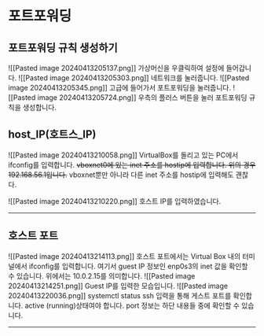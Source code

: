 # 포트포워딩
## 포트포워딩 규칙 생성하기
![[Pasted image 20240413205137.png]]
가상머신을 우클릭하여 설정에 들어갑니다.
![[Pasted image 20240413205303.png]]
네트워크를 눌러줍니다.
![[Pasted image 20240413205345.png]]
고급에 들어가서 포트포워딩을 눌러줍니다.
![[Pasted image 20240413205724.png]]
우측의 플러스 버튼을 눌러 포트포워딩 규칙을 생성합니다.
## host_IP(호트스_IP)
![[Pasted image 20240413210058.png]]
VirtualBox를 돌리고 있는 PC에서 ifconfig를 입력합니다.
~~vboxnet0에 있는 inet 주소를 hostip에 입력합니다.
위의 경우 192.168.56.1입니다.~~
vboxnet뿐만 아니라 다른 inet 주소를 hostip에 입력해도 괜찮다.

![[Pasted image 20240413210220.png]]
호스트 IP를 입력하였습니다.
***
## 호스트 포트
![[Pasted image 20240413214113.png]]
호스트 포트에서는 Virtual Box 내의 터미널에서 ifconfig를 입력합니다.
여기서 guest IP 정보인 enp0s3의 inet 값을 확인할 수 있습니다.
위에서는 10.0.2.15를 의미합니다.
![[Pasted image 20240413214251.png]]
Guest IP를 입력한 모습입니다.
![[Pasted image 20240413220036.png]]
systemctl status ssh 입력을 통해 게스트 포트를 확인합니다.
active (running)상태여야 합니다.
port 정보는 하단 내용들 중에 확인할 수 있습니다.

***
